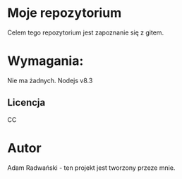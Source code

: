 # Moje repozytorium

Celem tego repozytorium jest zapoznanie się z gitem.

# Wymagania:

Nie ma żadnych.
Nodejs v8.3

## Licencja

CC

# Autor

Adam Radwański - ten projekt jest tworzony przeze mnie.